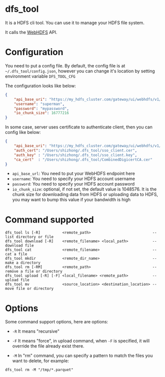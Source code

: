 # dfs_tool

It is a HDFS cli tool. You can use it to manage your HDFS file system.

It calls the [WebHDFS](https://hadoop.apache.org/docs/r1.0.4/webhdfs.html) API.

# Configuration
You need to put a config file. By default, the config file is at `~/.dfs_tool/config.json`, however you can change it's location by setting environment variable `DFS_TOOL_CFG`

The configuration looks like below:
```json
{
    "api_base_uri": "https://my_hdfs_cluster.com/gateway/ui/webhdfs/v1/",
    "username": "superman",
    "password": "mypassword",
    "io_chunk_size": 16777216
}
```

In some case, server uses certificate to authenticate client, then you can config like below:
```json
{
    "api_base_uri": "https://my_hdfs_cluster.com/gateway/ui/webhdfs/v1/",
    "auth_cert": "/Users/shizhong/.dfs_tool/sso_client.cer",
    "auth_key" : "/Users/shizhong/.dfs_tool/sso_client.key",
    "ca_cert"  : "/Users/shizhong/.dfs_tool/CombinedDigicertCA.cer"
}
```

* `api_base_url`: You need to put your WebHDFS endpoint here
* `username`: You need to specify your HDFS account username
* `password`: You need to specify your HDFS account password
* `io_chunk_size`: optional, if not set, the default value is 1048576. It is the chunk size for downloading data from HDFS or uploading data to HDFS, you may want to bump this value if your bandwidth is high

# Command supported
```
dfs_tool ls [-R]          <remote_path>                            -- list directory or file
dfs_tool download [-R]    <remote_filename> <local_path>           -- download file
dfs_tool cat              <remote_filename>                        -- cat a file
dfs_tool mkdir            <remote_dir_name>                        -- make a directory
dfs_tool rm [-RM]         <remote_path>                            -- remove a file or directory
dfs_tool upload [-R] [-F] <local_filename> <remote_path>           -- upload file
dfs_tool mv               <source_location> <destination_location> -- move file or directory
```

# Options
Some command support options, here are options:
* `-R`
It means "recursive"

* `-F`
It means "force", in upload command, when `-F` is specified, it will override the file already exist there.

* `-M`
In "rm" command, you can specify a pattern to match the files you want to delete, for example:
```
dfs_tool rm -M "/tmp/*.parquet"
```